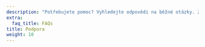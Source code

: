 ```yaml
---
description: "Potřebujete pomoc? Vyhledejte odpovědi na běžné otázky. Získejte podporu, kterou potřebujete, a spojte se s ostatními v komunitě."
extra:
  faq_title: FAQs
title: Podpora
weight: 10
---
```

